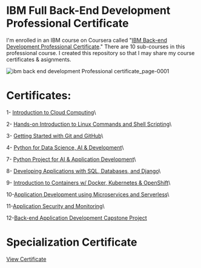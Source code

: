 # IBM Full Back-End Development Professional Certificate
I'm enrolled in an IBM course on Coursera called "[IBM Back-end Development Professional Certificate](https://coursera.org/share/5332d657214de1e4f42e9fbbd68b82c8)." There are 10 sub-courses in this professional course. I created this repository so that I may share my course certificates & asignments.

![ibm back end development Professional certificate_page-0001](https://github.com/hemanthtenepalli/Coursera-IBM-Back-End-Development-Professional-Certificate/assets/132815652/62685378-bd7c-4519-ae68-f95246c30a02)


# Certificates:

1- [Introduction to Cloud Computing](https://coursera.org/share/98627d766c680fcd027c3728fd42a2d7)\

2- [Hands-on Introduction to Linux Commands and Shell Scripting](https://coursera.org/share/0be8599778c309c20eeeab1bc414acc0)\

3- [Getting Started with Git and GitHub](https://coursera.org/share/01e159dc7ddc85cde0b35634c06b79a9)\

4- [Python for Data Science, AI & Development](https://coursera.org/share/577c9bcf07459df260d54cce8f09469f)\

7- [Python Project for AI & Application Development](https://coursera.org/share/f4ce59c0d68e4569056faaf2fdb4c256)\

8- [Developing Applications with SQL, Databases, and Django](https://coursera.org/share/47d8c39642888094ad458b5e44a3c9f3)\

9- [Introduction to Containers w/ Docker, Kubernetes & OpenShift](https://coursera.org/share/cfa7b88b913e4a8446b9dc706c0802b0)\

10-[Application Development using Microservices and Serverless](https://coursera.org/share/f3afa1bb51633c8b8d87e56dae1e9983)\

11-[Application Security and Monitoring](https://coursera.org/share/1abed4140dcfd5b2c2da1714d9697c02)\

12-[Back-end Application Development Capstone Project](https://coursera.org/share/39d9d705461484bde4035ed9d17ce006)

# Specialization Certificate
[View Certificate](https://coursera.org/share/5332d657214de1e4f42e9fbbd68b82c8)
